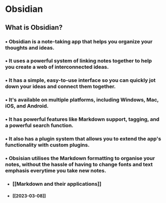 # Obsidian

## What is Obsidian?

### • Obsidian is a note-taking app that helps you organize your thoughts and ideas.

### • It uses a powerful system of linking notes together to help you create a web of interconnected ideas.

### • It has a simple, easy-to-use interface so you can quickly jot down your ideas and connect them together.

### • It's available on multiple platforms, including Windows, Mac, iOS, and Android.

### • It has powerful features like Markdown support, tagging, and a powerful search function.

### • It also has a plugin system that allows you to extend the app's functionality with custom plugins.

### • Obsisian utilises the Markdown formatting to organise your notes, without the hassle of having to change fonts and text emphasis everytime you take new notes. 

* ### [[Markdown and their applications]]

* #### [[2023-03-08]]